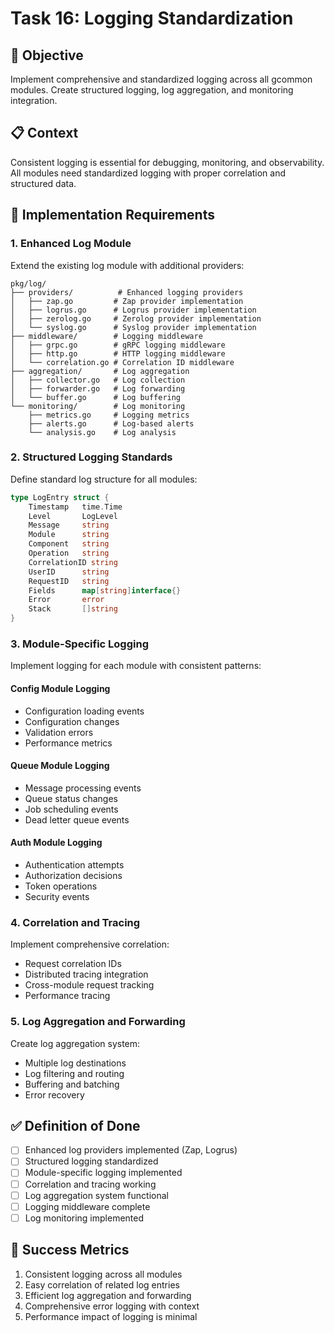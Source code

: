 <!-- file: tasks/16-logging-standardization.md -->
<!-- version: 1.0.0 -->
<!-- guid: r6s6t6u6-p6q6-9r9s-3n3o-678901234pqr -->

# Task 16: Logging Standardization

## 🎯 Objective

Implement comprehensive and standardized logging across all gcommon modules. Create structured logging, log aggregation, and monitoring integration.

## 📋 Context

Consistent logging is essential for debugging, monitoring, and observability. All modules need standardized logging with proper correlation and structured data.

## 🔧 Implementation Requirements

### 1. Enhanced Log Module

Extend the existing log module with additional providers:

```text
pkg/log/
├── providers/          # Enhanced logging providers
│   ├── zap.go         # Zap provider implementation
│   ├── logrus.go      # Logrus provider implementation
│   ├── zerolog.go     # Zerolog provider implementation
│   └── syslog.go      # Syslog provider implementation
├── middleware/        # Logging middleware
│   ├── grpc.go        # gRPC logging middleware
│   ├── http.go        # HTTP logging middleware
│   └── correlation.go # Correlation ID middleware
├── aggregation/       # Log aggregation
│   ├── collector.go   # Log collection
│   ├── forwarder.go   # Log forwarding
│   └── buffer.go      # Log buffering
└── monitoring/        # Log monitoring
    ├── metrics.go     # Logging metrics
    ├── alerts.go      # Log-based alerts
    └── analysis.go    # Log analysis
```

### 2. Structured Logging Standards

Define standard log structure for all modules:

```go
type LogEntry struct {
    Timestamp   time.Time
    Level       LogLevel
    Message     string
    Module      string
    Component   string
    Operation   string
    CorrelationID string
    UserID      string
    RequestID   string
    Fields      map[string]interface{}
    Error       error
    Stack       []string
}
```

### 3. Module-Specific Logging

Implement logging for each module with consistent patterns:

#### Config Module Logging
- Configuration loading events
- Configuration changes
- Validation errors
- Performance metrics

#### Queue Module Logging
- Message processing events
- Queue status changes
- Job scheduling events
- Dead letter queue events

#### Auth Module Logging
- Authentication attempts
- Authorization decisions
- Token operations
- Security events

### 4. Correlation and Tracing

Implement comprehensive correlation:

- Request correlation IDs
- Distributed tracing integration
- Cross-module request tracking
- Performance tracing

### 5. Log Aggregation and Forwarding

Create log aggregation system:

- Multiple log destinations
- Log filtering and routing
- Buffering and batching
- Error recovery

## ✅ Definition of Done

- [ ] Enhanced log providers implemented (Zap, Logrus)
- [ ] Structured logging standardized
- [ ] Module-specific logging implemented
- [ ] Correlation and tracing working
- [ ] Log aggregation system functional
- [ ] Logging middleware complete
- [ ] Log monitoring implemented

## 🎯 Success Metrics

1. Consistent logging across all modules
2. Easy correlation of related log entries
3. Efficient log aggregation and forwarding
4. Comprehensive error logging with context
5. Performance impact of logging is minimal
